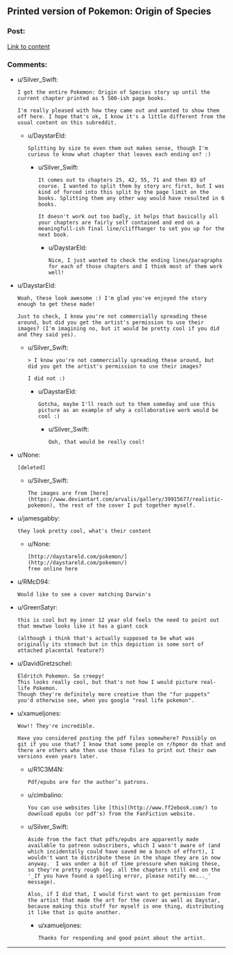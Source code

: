 ## Printed version of Pokemon: Origin of Species

### Post:

[Link to content](https://imgur.com/7pkA0jw)

### Comments:

- u/Silver_Swift:
  ```
  I got the entire Pokemon: Origin of Species story up until the current chapter printed as 5 500-ish page books. 

  I'm really pleased with how they came out and wanted to show them off here. I hope that's ok, I know it's a little different from the usual content on this subreddit.
  ```

  - u/DaystarEld:
    ```
    Splitting by size to even them out makes sense, though I'm curious to know what chapter that leaves each ending on? :)
    ```

    - u/Silver_Swift:
      ```
      It comes out to chapters 25, 42, 55, 71 and then 83 of course. I wanted to split them by story arc first, but I was kind of forced into this split by the page limit on the books. Splitting them any other way would have resulted in 6 books. 

      It doesn't work out too badly, it helps that basically all your chapters are fairly self contained and end on a meaningfull-ish final line/cliffhanger to set you up for the next book.
      ```

      - u/DaystarEld:
        ```
        Nice, I just wanted to check the ending lines/paragraphs for each of those chapters and I think most of them work well!
        ```

- u/DaystarEld:
  ```
  Woah, these look awesome :) I'm glad you've enjoyed the story enough to get these made!

  Just to check, I know you're not commercially spreading these around, but did you get the artist's permission to use their images? (I'm imagining no, but it would be pretty cool if you did and they said yes).
  ```

  - u/Silver_Swift:
    ```
    > I know you're not commercially spreading these around, but did you get the artist's permission to use their images?

    I did not :)
    ```

    - u/DaystarEld:
      ```
      Gotcha, maybe I'll reach out to them someday and use this picture as an example of why a collaborative work would be cool :)
      ```

      - u/Silver_Swift:
        ```
        Ooh, that would be really cool!
        ```

- u/None:
  ```
  [deleted]
  ```

  - u/Silver_Swift:
    ```
    The images are from [here](https://www.deviantart.com/arvalis/gallery/39915677/realistic-pokemon), the rest of the cover I put together myself.
    ```

- u/jamesgabby:
  ```
  they look pretty cool, what's their content
  ```

  - u/None:
    ```
    [http://daystareld.com/pokemon/](http://daystareld.com/pokemon/)   
    free online here
    ```

- u/RMcD94:
  ```
  Would like to see a cover matching Darwin's
  ```

- u/GreenSatyr:
  ```
  this is cool but my inner 12 year old feels the need to point out that mewtwo looks like it has a giant cock

  (although i think that's actually supposed to be what was originally its stomach but in this depiction is some sort of attached placental feature?)
  ```

- u/DavidGretzschel:
  ```
  Eldritch Pokemon. So creepy!  
  This looks really cool, but that's not how I would picture real-life Pokemon.  
  Though they're definitely more creative than the "fur puppets" you'd otherwise see, when you google "real life pokemon".
  ```

- u/xamueljones:
  ```
  Wow!! They're incredible.

  Have you considered posting the pdf files somewhere? Possibly on git if you use that? I know that some people on r/hpmor do that and there are others who then use those files to print out their own versions even years later.
  ```

  - u/R1C3M4N:
    ```
    Pdf/epubs are for the author’s patrons.
    ```

  - u/cimbalino:
    ```
    You can use websites like [this](http://www.ff2ebook.com/) to download epubs (or pdf's) from the FanFiction website.
    ```

  - u/Silver_Swift:
    ```
    Aside from the fact that pdfs/epubs are apparently made available to patreon subscribers, which I wasn't aware of (and which incidentally could have saved me a bunch of effort), I wouldn't want to distribute these in the shape they are in now anyway.  I was under a bit of time pressure when making these, so they're pretty rough (eg. all the chapters still end on the 
    '_If you have found a spelling error, please notify me..._' message).

    Also, if I did that, I would first want to get permission from the artist that made the art for the cover as well as Daystar, because making this stuff for myself is one thing, distributing it like that is quite another.
    ```

    - u/xamueljones:
      ```
      Thanks for responding and good point about the artist.
      ```

---

